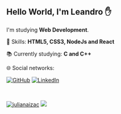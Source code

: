 <h2 align="left">Hello World, I'm Leandro ✋</h1>
<p align=left>I'm studying <strong>Web Development</strong>.</p>
<p align="left">🚀 Skills: <strong>HTML5, CSS3, NodeJs and React</strong></p>
<p align="left">📚 Currently studying: <strong>C and C++</strong></p>
<p align="left">🌐 Social networks:</p>

<p align="left">
  <a href="https://github.com/Leolucas12"><img src="https://img.shields.io/badge/-GitHub-000?style=flat-square&logo=Github&logoColor=white&link" alt="GitHub"></a>
  <a href="https://www.linkedin.com/in/leandro-santos-b7a805197/"><img src="https://img.shields.io/badge/LinkedIn-%230077B5.svg?&style=flat-square&logo=linkedin&logoColor=white" alt="LinkedIn">
</p>
<br>
<p align="left">  
  <a href="https://github.com/Leolucas12"><img src="https://github-readme-stats.vercel.app/api?username=Leolucas12&show_icons=true&theme=dark&include_all_commits=true&count_private=true" alt="julianaizac"/></a>
  <a href="https://github.com/Leolucas12"><img src="https://github-readme-stats.vercel.app/api/top-langs/?username=Leolucas12&layout=compact&theme=dark"/></a>
</p>
